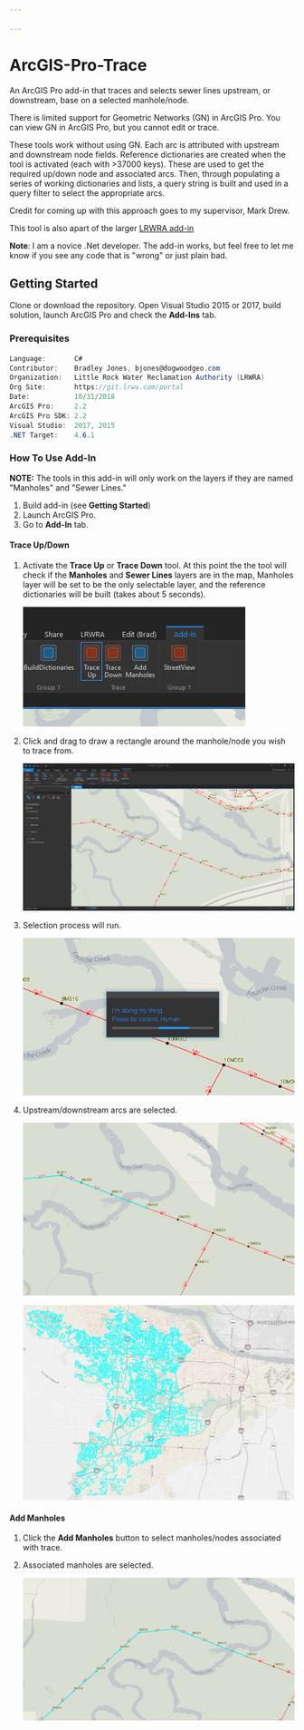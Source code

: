 ```yaml
---

---
```


# **ArcGIS-Pro-Trace**

An ArcGIS Pro add-in that traces and selects sewer lines upstream, or downstream, base on a selected manhole/node. 

There is limited support for Geometric Networks (GN) in ArcGIS Pro.  You can view GN in ArcGIS Pro, but you cannot edit or trace. 

These tools work without using GN.  Each arc is attributed with upstream and downstream node fields. Reference dictionaries are created when the tool is activated (each with >37000 keys).  These are used to get the required up/down node and associated arcs.  Then, through populating a series of working dictionaries and lists, a query string is built and used in a query filter to select the appropriate arcs. 

Credit for coming up with this approach goes to my supervisor, Mark Drew. 

This tool is also apart of the larger [LRWRA add-in](https://github.com/dogwoodgeo/ArcGIS-Pro-LRWRA) 

**Note**: I am a novice .Net developer.  The add-in works, but feel free to let me know if you see any code that is "wrong" or just plain bad.  

## Getting Started

Clone or download the repository. Open Visual Studio 2015 or 2017, build solution, launch ArcGIS Pro and check the **Add-Ins** tab.

### Prerequisites

```c#
Language:		C#
Contributor:	Bradley Jones, bjones@dogwoodgeo.com
Organization:	Little Rock Water Reclamation Authority (LRWRA)
Org Site: 		https://git.lrwu.com/portal
Date:			10/31/2018
ArcGIS Pro:		2.2
ArcGIS Pro SDK:	2.2
Visual Studio: 	2017, 2015
.NET Target:	4.6.1
```

### How To Use Add-In

**NOTE:** The tools in this add-in will only work on the layers if they are named "Manholes" and "Sewer Lines."

1. Build add-in (see **Getting Started**)
2. Launch ArcGIS Pro.
3. Go to **Add-In** tab.

#### Trace Up/Down

1. Activate the **Trace Up** or **Trace Down** tool. At this point the the tool will check if the **Manholes** and **Sewer Lines** layers are in the map, Manholes layer will be set to be the only selectable layer, and the reference dictionaries will be built (takes about 5 seconds).

   ![PIC](assets/2018-12-27_9-55-51.png)

2. Click and drag to draw a rectangle around the manhole/node you wish to trace from. 

   ![PIC](assets/2018-12-27_9-34-44.png)

3. Selection process will run.

   ![PIC](assets/2018-12-27_9-35-38.png)

4. Upstream/downstream arcs are selected.

   ![PIC](assets/2018-12-27_9-35-54.png)

   ![PIC](assets/2018-12-27_9-36-37.png)

#### Add Manholes

1. Click the **Add Manholes** button to select manholes/nodes associated with trace.

2. Associated manholes are selected.

   ![PIC](assets/2018-12-27_9-37-55.png)








